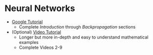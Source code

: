 # Neural Networks
* [Google Tutorial](https://developers.google.com/machine-learning/crash-course/neural-networks)
  * Complete *Introduction* through *Backpropagation* sections
* (Optional) [Video Tutorial](https://www.youtube.com/watch?v=CqOfi41LfDw&list=PLblh5JKOoLUIxGDQs4LFFD--41Vzf-ME1&index=2&ab_channel=StatQuestwithJoshStarmer)
  * Longer but more in-depth and easy to understand mathematical examples
  * Complete Videos 2-9

